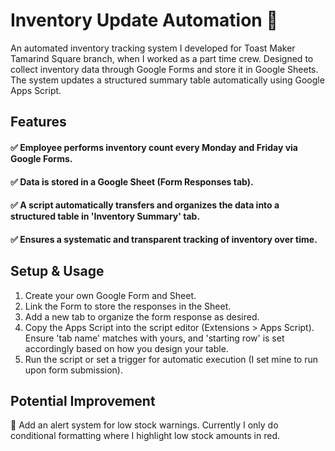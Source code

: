 # Inventory Update Automation 🚀
An automated inventory tracking system I developed for Toast Maker Tamarind Square branch, when I worked as a part time crew. 
Designed to collect inventory data through Google Forms and store it in Google Sheets. 
The system updates a structured summary table automatically using Google Apps Script.

## Features
#### ✅ Employee performs inventory count every Monday and Friday via Google Forms.
#### ✅ Data is stored in a Google Sheet (Form Responses tab).
#### ✅ A script automatically transfers and organizes the data into a structured table in 'Inventory Summary' tab.
#### ✅ Ensures a systematic and transparent tracking of inventory over time.

## Setup & Usage
1. Create your own Google Form and Sheet.
2. Link the Form to store the responses in the Sheet.
3. Add a new tab to organize the form response as desired.
4. Copy the Apps Script into the script editor (Extensions > Apps Script). Ensure 'tab name' matches with yours, and 'starting row' is set accordingly based on how you design your table.
5. Run the script or set a trigger for automatic execution (I set mine to run upon form submission).

## Potential Improvement
🔹 Add an alert system for low stock warnings. Currently I only do conditional formatting where I highlight low stock amounts in red.

